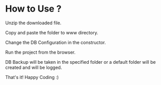 How to Use ?
============
Unzip the downloaded file.

Copy and paste the folder to www directory.

Change the DB Configuration in the constructor.

Run the project from the browser.

DB Backup will be taken in the specified folder or a default folder will be created and will be logged.

That's it!
Happy Coding :)


